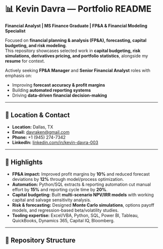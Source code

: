# 📊 Kevin Davra — Portfolio README

**Financial Analyst | MS Finance Graduate | FP&A & Financial Modeling Specialist**  

Focused on **financial planning & analysis (FP&A), forecasting, capital budgeting, and risk modeling**.  
This repository showcases selected work in **capital budgeting, risk simulations, derivatives pricing, and portfolio statistics**, alongside my **resume** for context.  

Actively seeking **FP&A Manager** and **Senior Financial Analyst** roles with emphasis on:  
- Improving **forecast accuracy & profit margins**  
- Building **automated reporting systems**  
- Driving **data-driven financial decision-making**  

---

## 📍 Location & Contact
- **Location:** Dallas, TX  
- **Email:** davraken@gmail.com  
- **Phone:** +1 (945) 274-7342  
- **LinkedIn:** [linkedin.com/in/kevin-davra-003](https://linkedin.com/in/kevin-davra-003/)  

---

## 🌟 Highlights
- **FP&A impact:** Improved profit margins by **10%** and reduced forecast deviations by **12%** through model/process optimization.  
- **Automation:** Python/SQL extracts & reporting automation cut manual effort by **15%** and reporting cycle time by **20%**.  
- **Capital budgeting:** Built **multi-scenario NPV/IRR models** with working capital and salvage sensitivity analysis.  
- **Risk & forecasting:** Designed **Monte Carlo simulations**, options payoff models, and regression-based beta/volatility studies.  
- **Tooling expertise:** Excel/VBA, Python, SQL, Power BI, Tableau, QuickBooks, Dynamics 365, Capital IQ, Bloomberg.  

---

## 📂 Repository Structure
